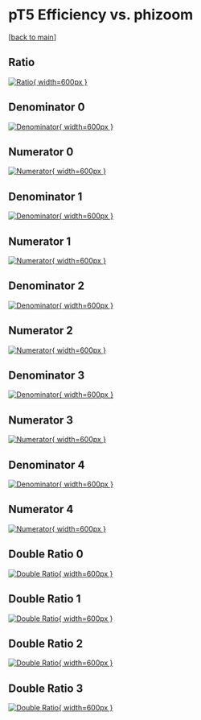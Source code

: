 # pT5 Efficiency vs. phizoom

[[back to main](./)]



## Ratio

[![Ratio](../mtv/var/pT5_vtr_11_-1_eff_phizoom.png){ width=600px }](../mtv/var/pT5_vtr_11_-1_eff_phizoom.pdf)

## Denominator 0

[![Denominator](../mtv/den/pT5_vtr_11_-1_eff_phizoom_den0.png){ width=600px }](../mtv/den/pT5_vtr_11_-1_eff_phizoom_den0.pdf)

## Numerator 0

[![Numerator](../mtv/num/pT5_vtr_11_-1_eff_phizoom_num0.png){ width=600px }](../mtv/num/pT5_vtr_11_-1_eff_phizoom_num0.pdf)

## Denominator 1

[![Denominator](../mtv/den/pT5_vtr_11_-1_eff_phizoom_den1.png){ width=600px }](../mtv/den/pT5_vtr_11_-1_eff_phizoom_den1.pdf)

## Numerator 1

[![Numerator](../mtv/num/pT5_vtr_11_-1_eff_phizoom_num1.png){ width=600px }](../mtv/num/pT5_vtr_11_-1_eff_phizoom_num1.pdf)

## Denominator 2

[![Denominator](../mtv/den/pT5_vtr_11_-1_eff_phizoom_den2.png){ width=600px }](../mtv/den/pT5_vtr_11_-1_eff_phizoom_den2.pdf)

## Numerator 2

[![Numerator](../mtv/num/pT5_vtr_11_-1_eff_phizoom_num2.png){ width=600px }](../mtv/num/pT5_vtr_11_-1_eff_phizoom_num2.pdf)

## Denominator 3

[![Denominator](../mtv/den/pT5_vtr_11_-1_eff_phizoom_den3.png){ width=600px }](../mtv/den/pT5_vtr_11_-1_eff_phizoom_den3.pdf)

## Numerator 3

[![Numerator](../mtv/num/pT5_vtr_11_-1_eff_phizoom_num3.png){ width=600px }](../mtv/num/pT5_vtr_11_-1_eff_phizoom_num3.pdf)

## Denominator 4

[![Denominator](../mtv/den/pT5_vtr_11_-1_eff_phizoom_den4.png){ width=600px }](../mtv/den/pT5_vtr_11_-1_eff_phizoom_den4.pdf)

## Numerator 4

[![Numerator](../mtv/num/pT5_vtr_11_-1_eff_phizoom_num4.png){ width=600px }](../mtv/num/pT5_vtr_11_-1_eff_phizoom_num4.pdf)

## Double Ratio 0

[![Double Ratio](../mtv/ratio/pT5_vtr_11_-1_eff_phizoom_ratio0.png){ width=600px }](../mtv/ratio/pT5_vtr_11_-1_eff_phizoom_ratio0.pdf)

## Double Ratio 1

[![Double Ratio](../mtv/ratio/pT5_vtr_11_-1_eff_phizoom_ratio1.png){ width=600px }](../mtv/ratio/pT5_vtr_11_-1_eff_phizoom_ratio1.pdf)

## Double Ratio 2

[![Double Ratio](../mtv/ratio/pT5_vtr_11_-1_eff_phizoom_ratio2.png){ width=600px }](../mtv/ratio/pT5_vtr_11_-1_eff_phizoom_ratio2.pdf)

## Double Ratio 3

[![Double Ratio](../mtv/ratio/pT5_vtr_11_-1_eff_phizoom_ratio3.png){ width=600px }](../mtv/ratio/pT5_vtr_11_-1_eff_phizoom_ratio3.pdf)


